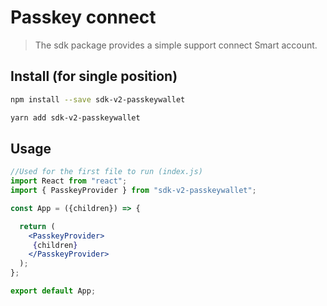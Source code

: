# Passkey connect

> The sdk package provides a simple support connect Smart account.


## Install (for single position)

```bash
npm install --save sdk-v2-passkeywallet


```

```bash
yarn add sdk-v2-passkeywallet
```

## Usage
```jsx
//Used for the first file to run (index.js)
import React from "react";
import { PasskeyProvider } from "sdk-v2-passkeywallet";

const App = ({children}) => {

  return (
    <PasskeyProvider>
     {children}
    </PasskeyProvider>
  );
};

export default App;

```
